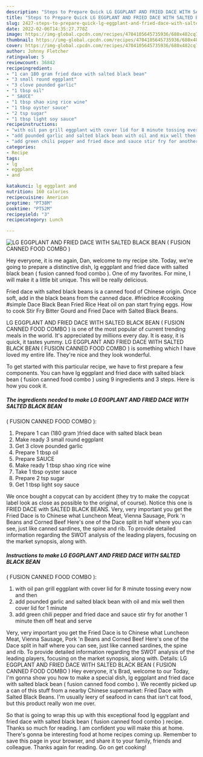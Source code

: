 ```yaml
---
description: "Steps to Prepare Quick LG EGGPLANT AND FRIED DACE WITH SALTED BLACK BEAN ( FUSION CANNED  FOOD COMBO )"
title: "Steps to Prepare Quick LG EGGPLANT AND FRIED DACE WITH SALTED BLACK BEAN ( FUSION CANNED  FOOD COMBO )"
slug: 2427-steps-to-prepare-quick-lg-eggplant-and-fried-dace-with-salted-black-bean-fusion-canned-food-combo
date: 2022-02-06T14:35:27.778Z
image: https://img-global.cpcdn.com/recipes/4704105645735936/680x482cq70/lg-eggplant-and-fried-dace-with-salted-black-bean-fusion-canned-food-combo-recipe-main-photo.jpg
thumbnail: https://img-global.cpcdn.com/recipes/4704105645735936/680x482cq70/lg-eggplant-and-fried-dace-with-salted-black-bean-fusion-canned-food-combo-recipe-main-photo.jpg
cover: https://img-global.cpcdn.com/recipes/4704105645735936/680x482cq70/lg-eggplant-and-fried-dace-with-salted-black-bean-fusion-canned-food-combo-recipe-main-photo.jpg
author: Johnny Fletcher
ratingvalue: 5
reviewcount: 36842
recipeingredient:
- "1 can 180 gram fried dace with salted black bean"
- "3 small round eggplant"
- "3 clove pounded garlic"
- "1 tbsp oil"
- " SAUCE"
- "1 tbsp shao xing rice wine"
- "1 tbsp oyster sauce"
- "2 tsp sugar"
- "1 tbsp light soy sauce"
recipeinstructions:
- "with oil pan grill eggplant with cover lid for 8 minute tossing every now and then"
- "add pounded garlic and salted black bean with oil and mix well then cover lid  for 1 minute"
- "add green chili pepper and fried dace and sauce stir fry for another 1 minute then off heat and serve"
categories:
- Recipe
tags:
- lg
- eggplant
- and

katakunci: lg eggplant and 
nutrition: 160 calories
recipecuisine: American
preptime: "PT38M"
cooktime: "PT52M"
recipeyield: "3"
recipecategory: Lunch

---
```



![LG EGGPLANT AND FRIED DACE WITH SALTED BLACK BEAN
( FUSION CANNED  FOOD COMBO )](https://img-global.cpcdn.com/recipes/4704105645735936/680x482cq70/lg-eggplant-and-fried-dace-with-salted-black-bean-fusion-canned-food-combo-recipe-main-photo.jpg)

Hey everyone, it is me again, Dan, welcome to my recipe site. Today, we're going to prepare a distinctive dish, lg eggplant and fried dace with salted black bean
( fusion canned  food combo ). One of my favorites. For mine, I will make it a little bit unique. This will be really delicious.

Fried dace with salted black beans is a canned food of Chinese origin. Once soft, add in the black beans from the canned dace. #friedrice #cooking #simple Dace Black Bean Fried Rice Heat oil on pan start frying eggs. How to cook Stir Fry Bitter Gourd and Fried Dace with Salted Black Beans.

LG EGGPLANT AND FRIED DACE WITH SALTED BLACK BEAN
( FUSION CANNED  FOOD COMBO ) is one of the most popular of current trending meals in the world. It's appreciated by millions every day. It is easy, it is quick, it tastes yummy. LG EGGPLANT AND FRIED DACE WITH SALTED BLACK BEAN
( FUSION CANNED  FOOD COMBO ) is something which I have loved my entire life. They're nice and they look wonderful.


To get started with this particular recipe, we have to first prepare a few components. You can have lg eggplant and fried dace with salted black bean
( fusion canned  food combo ) using 9 ingredients and 3 steps. Here is how you cook it.

<!--inarticleads1-->

##### The ingredients needed to make LG EGGPLANT AND FRIED DACE WITH SALTED BLACK BEAN
( FUSION CANNED  FOOD COMBO ):

1. Prepare 1 can (180 gram )fried dace with salted black bean
1. Make ready 3 small round eggplant
1. Get 3 clove pounded garlic
1. Prepare 1 tbsp oil
1. Prepare  SAUCE
1. Make ready 1 tbsp shao xing rice wine
1. Take 1 tbsp oyster sauce
1. Prepare 2 tsp sugar
1. Get 1 tbsp light soy sauce


We once bought a copycat can by accident (they try to make the copycat label look as close as possible to the original, of course). Notice this one is FRIED DACE with SALTED BLACK BEANS. Very, very important you get the Fried Dace is to Chinese what Luncheon Meat, Vienna Sausage, Pork &#39;n Beans and Corned Beef Here&#39;s one of the Dace split in half where you can see, just like canned sardines, the spine and rib. To provide detailed information regarding the SWOT analysis of the leading players, focusing on the market synopsis, along with. 

<!--inarticleads2-->

##### Instructions to make LG EGGPLANT AND FRIED DACE WITH SALTED BLACK BEAN
( FUSION CANNED  FOOD COMBO ):

1. with oil pan grill eggplant with cover lid for 8 minute tossing every now and then
1. add pounded garlic and salted black bean with oil and mix well then cover lid  for 1 minute
1. add green chili pepper and fried dace and sauce stir fry for another 1 minute then off heat and serve


Very, very important you get the Fried Dace is to Chinese what Luncheon Meat, Vienna Sausage, Pork &#39;n Beans and Corned Beef Here&#39;s one of the Dace split in half where you can see, just like canned sardines, the spine and rib. To provide detailed information regarding the SWOT analysis of the leading players, focusing on the market synopsis, along with. Details: LG EGGPLANT AND FRIED DACE WITH SALTED BLACK BEAN ( FUSION CANNED FOOD COMBO ) Hey everyone, it&#39;s Brad, welcome to our Today, I&#39;m gonna show you how to make a special dish, lg eggplant and fried dace with salted black bean ( fusion canned food combo ). We recently picked up a can of this stuff from a nearby Chinese supermarket: Fried Dace with Salted Black Beans. I&#39;m usually leery of seafood in cans that isn&#39;t cat food, but this product really won me over. 

So that is going to wrap this up with this exceptional food lg eggplant and fried dace with salted black bean
( fusion canned  food combo ) recipe. Thanks so much for reading. I am confident you will make this at home. There's gonna be interesting food at home recipes coming up. Remember to save this page in your browser, and share it to your family, friends and colleague. Thanks again for reading. Go on get cooking!
